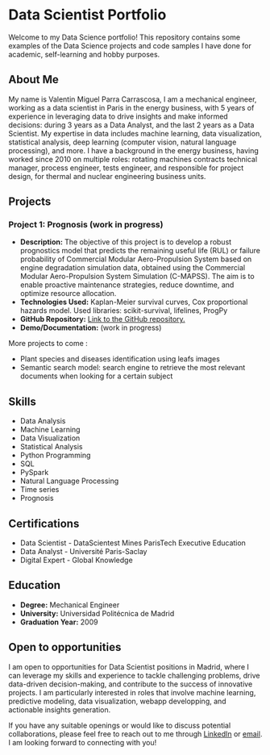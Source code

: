 # Data Scientist Portfolio

Welcome to my Data Science portfolio! This repository contains some examples of the Data Science projects and code samples I have done for academic, self-learning and hobby purposes. 

## About Me

My name is Valentin Miguel Parra Carrascosa, I am a mechanical engineer, working as a data scientist in Paris in the energy business, with 5 years of experience in leveraging data to drive insights and make informed decisions: during 3 years as a Data Analyst, and the last 2 years as a Data Scientist. 
My expertise in data includes machine learning, data visualization, statistical analysis, deep learning (computer vision, natural language processing), and more. 
I have a background in the energy business, having worked since 2010 on multiple roles: rotating machines contracts technical manager, process engineer, tests engineer, and responsible for project design, for thermal and nuclear engineering business units.

## Projects

### Project 1: Prognosis (work in progress)

- **Description:** The objective of this project is to develop a robust prognostics model that predicts the remaining useful life (RUL) or failure probability of Commercial Modular Aero-Propulsion System based on engine degradation simulation data, obtained using the Commercial Modular Aero-Propulsion System Simulation (C-MAPSS). The aim is to enable proactive maintenance strategies, reduce downtime, and optimize resource allocation.
- **Technologies Used:** Kaplan-Meier survival curves, Cox proportional hazards model. Used libraries: scikit-survival, lifelines, ProgPy 
- **GitHub Repository:** [Link to the GitHub repository.](https://github.com/valenparra/prognostics)
- **Demo/Documentation:** (work in progress)

More projects to come : 
- Plant species and diseases identification using leafs images
- Semantic search model: search engine to retrieve the most relevant documents when looking for a certain subject

## Skills

- Data Analysis
- Machine Learning
- Data Visualization
- Statistical Analysis
- Python Programming
- SQL
- PySpark
- Natural Language Processing
- Time series
- Prognosis

## Certifications

- Data Scientist - DataScientest Mines ParisTech Executive Education
- Data Analyst - Université Paris-Saclay
- Digital Expert - Global Knowledge

## Education

- **Degree:** Mechanical Engineer
- **University:** Universidad Politécnica de Madrid
- **Graduation Year:** 2009

## Open to opportunities

I am open to opportunities for Data Scientist positions in Madrid, where I can leverage my skills and experience to tackle challenging problems, drive data-driven decision-making, and contribute to the success of innovative projects. I am particularly interested in roles that involve machine learning, predictive modeling, data visualization, webapp developping, and actionable insights generation.

If you have any suitable openings or would like to discuss potential collaborations, please feel free to reach out to me through [LinkedIn](https://www.linkedin.com/in/valentin-miguel-p-b529a617/?locale=en_US) or [email](valenparra@yahoo.es). I am looking forward to connecting with you!

